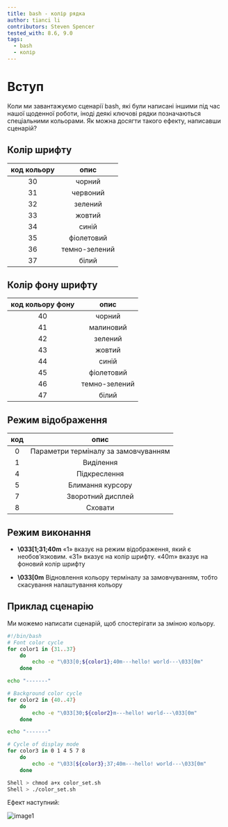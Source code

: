 ```yaml
---
title: bash - колір рядка
author: tianci li
contributors: Steven Spencer
tested_with: 8.6, 9.0
tags:
  - bash
  - колір
---
```


# Вступ

Коли ми завантажуємо сценарії bash, які були написані іншими під час нашої щоденної роботи, іноді деякі ключові рядки позначаються спеціальними кольорами. Як можна досягти такого ефекту, написавши сценарій?

## Колір шрифту

| **код кольору** |   **опис**    |
|:---------------:|:-------------:|
|       30        |    чорний     |
|       31        |   червоний    |
|       32        |    зелений    |
|       33        |    жовтий     |
|       34        |     синій     |
|       35        |  фіолетовий   |
|       36        | темно-зелений |
|       37        |     білий     |

## Колір фону шрифту

| **код кольору фону** |   **опис**    |
|:--------------------:|:-------------:|
|          40          |    чорний     |
|          41          |   малиновий   |
|          42          |    зелений    |
|          43          |    жовтий     |
|          44          |     синій     |
|          45          |  фіолетовий   |
|          46          | темно-зелений |
|          47          |     білий     |

## Режим відображення

| **код** |               **опис**               |
|:-------:|:------------------------------------:|
|    0    | Параметри терміналу за замовчуванням |
|    1    |              Виділення               |
|    4    |             Підкреслення             |
|    5    |           Блимання курсору           |
|    7    |          Зворотний дисплей           |
|    8    |               Сховати                |

## Режим виконання

* **\033[1;31;40m** «1» вказує на режим відображення, який є необов’язковим. «31» вказує на колір шрифту. «40m» вказує на фоновий колір шрифту

* **\033[0m** Відновлення кольору терміналу за замовчуванням, тобто скасування налаштування кольору

## Приклад сценарію

Ми можемо написати сценарій, щоб спостерігати за зміною кольору.

```bash
#!/bin/bash
# Font color cycle
for color1 in {31..37}
    do
        echo -e "\033[0;${color1};40m---hello! world---\033[0m"
    done

echo "-------"

# Background color cycle
for color2 in {40..47}
    do
        echo -e "\033[30;${color2}m---hello! world---\033[0m"
    done

echo "-------"

# Cycle of display mode
for color3 in 0 1 4 5 7 8
    do
        echo -e "\033[${color3};37;40m---hello! world---\033[0m"
    done
```

```bash
Shell > chmod a+x color_set.sh
Shell > ./color_set.sh
```

Ефект наступний:

![image1](./images/string_color_image1.png)
